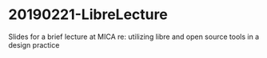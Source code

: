 # 20190221-LibreLecture
Slides for a brief lecture at MICA re: utilizing libre and open source tools in a design practice
